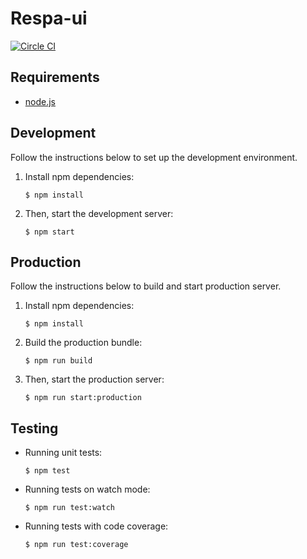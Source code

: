 Respa-ui
========

[![Circle CI](https://circleci.com/gh/fastmonkeys/respa-ui.svg?style=svg)](https://circleci.com/gh/fastmonkeys/respa-ui)

Requirements
------------

- [node.js](http://nodejs.org/)

Development
-----------

Follow the instructions below to set up the development environment.

1. Install npm dependencies:

    ```
    $ npm install
    ```

2. Then, start the development server:

    ```
    $ npm start
    ```

Production
----------

Follow the instructions below to build and start production server.

1. Install npm dependencies:

    ```
    $ npm install
    ```

2. Build the production bundle:

    ```
    $ npm run build
    ```

3. Then, start the production server:

    ```
    $ npm run start:production
    ```

Testing
-------

- Running unit tests:

    ```
    $ npm test
    ```

- Running tests on watch mode:

    ```
    $ npm run test:watch
    ```

- Running tests with code coverage:

    ```
    $ npm run test:coverage
    ```
